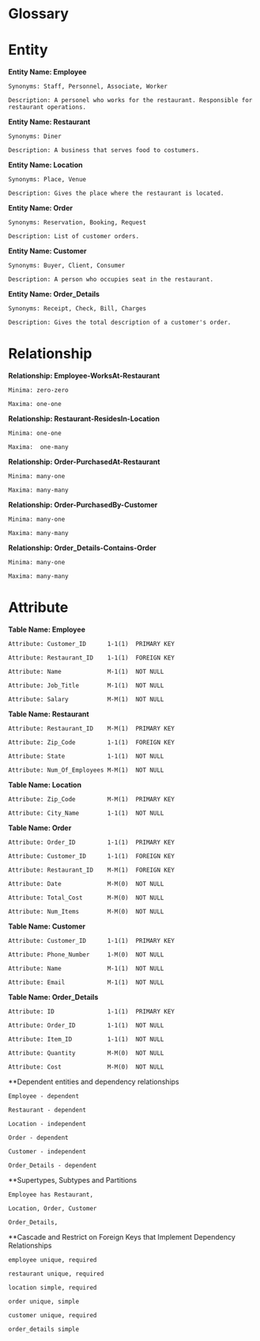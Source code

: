 # Glossary

# Entity

**Entity Name: Employee**
    
    Synonyms: Staff, Personnel, Associate, Worker
    
    Description: A personel who works for the restaurant. Responsible for restaurant operations.
    
**Entity Name: Restaurant**
    
    Synonyms: Diner
    
    Description: A business that serves food to costumers.
 
**Entity Name: Location**
    
    Synonyms: Place, Venue
    
    Description: Gives the place where the restaurant is located.
    
**Entity Name: Order**

    Synonyms: Reservation, Booking, Request
    
    Description: List of customer orders.
    
**Entity Name: Customer**

    Synonyms: Buyer, Client, Consumer
    
    Description: A person who occupies seat in the restaurant.
    
**Entity Name: Order_Details**

    Synonyms: Receipt, Check, Bill, Charges
    
    Description: Gives the total description of a customer's order.

# Relationship

**Relationship: Employee-WorksAt-Restaurant**

    Minima: zero-zero
    
    Maxima: one-one

**Relationship: Restaurant-ResidesIn-Location**

    Minima: one-one
    
    Maxima:  one-many

**Relationship: Order-PurchasedAt-Restaurant**

    Minima: many-one
    
    Maxima: many-many

**Relationship: Order-PurchasedBy-Customer**

    Minima: many-one
    
    Maxima: many-many

**Relationship: Order_Details-Contains-Order**

    Minima: many-one
    
    Maxima: many-many

# Attribute
    
**Table Name: Employee**
    
    Attribute: Customer_ID      1-1(1)  PRIMARY KEY
    
    Attribute: Restaurant_ID    1-1(1)  FOREIGN KEY
    
    Attribute: Name             M-1(1)  NOT NULL
    
    Attribute: Job_Title        M-1(1)  NOT NULL
    
    Attribute: Salary           M-M(1)  NOT NULL
    
**Table Name: Restaurant**

    Attribute: Restaurant_ID    M-M(1)  PRIMARY KEY
    
    Attribute: Zip_Code         1-1(1)  FOREIGN KEY
    
    Attribute: State            1-1(1)  NOT NULL
    
    Attribute: Num_Of_Employees M-M(1)  NOT NULL
 
**Table Name: Location**

    Attribute: Zip_Code         M-M(1)  PRIMARY KEY
    
    Attribute: City_Name        1-1(1)  NOT NULL
    
**Table Name: Order**

    Attribute: Order_ID         1-1(1)  PRIMARY KEY

    Attribute: Customer_ID      1-1(1)  FOREIGN KEY
    
    Attribute: Restaurant_ID    M-M(1)  FOREIGN KEY
    
    Attribute: Date             M-M(0)  NOT NULL
    
    Attribute: Total_Cost       M-M(0)  NOT NULL
    
    Attribute: Num_Items        M-M(0)  NOT NULL
    
**Table Name: Customer**

    Attribute: Customer_ID      1-1(1)  PRIMARY KEY

    Attribute: Phone_Number     1-M(0)  NOT NULL
    
    Attribute: Name             M-1(1)  NOT NULL
    
    Attribute: Email            M-1(1)  NOT NULL
    
**Table Name: Order_Details**

    Attribute: ID               1-1(1)  PRIMARY KEY

    Attribute: Order_ID         1-1(1)  NOT NULL
    
    Attribute: Item_ID          1-1(1)  NOT NULL
    
    Attribute: Quantity         M-M(0)  NOT NULL
    
    Attribute: Cost             M-M(0)  NOT NULL
    
**Dependent entities and dependency relationships

    Employee - dependent
    
    Restaurant - dependent
    
    Location - independent
    
    Order - dependent
    
    Customer - independent
    
    Order_Details - dependent

**Supertypes, Subtypes and Partitions

    Employee has Restaurant,  
    
    Location, Order, Customer
    
    Order_Details,

**Cascade and Restrict on Foreign Keys that Implement Dependency Relationships

    employee unique, required
    
    restaurant unique, required
    
    location simple, required
    
    order unique, simple
    
    customer unique, required
    
    order_details simple
    
